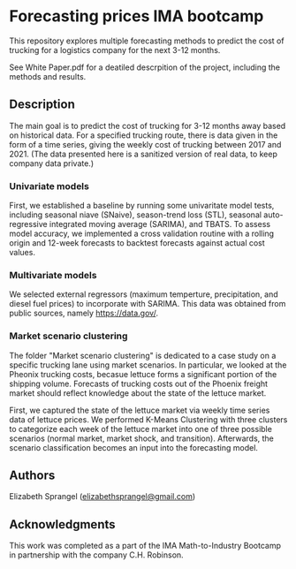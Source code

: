 # Forecasting prices IMA bootcamp

This repository explores multiple forecasting methods to predict the cost of trucking for a logistics company for the next 3-12 months.

See White Paper.pdf for a deatiled descrpition of the project, including the methods and results.

## Description

The main goal is to predict the cost of trucking for 3-12 months away based on historical data. For a specified trucking route, there is data given in the form of a time series, giving the weekly cost of trucking between 2017 and 2021. (The data presented here is a sanitized version of real data, to keep company data private.) 

### Univariate models

First, we established a baseline by running some univaritate model tests, including seasonal niave (SNaive), season-trend loss (STL),  seasonal auto-regressive integrated moving average (SARIMA), and TBATS. To assess model accuracy, we implemented a cross validation routine with a rolling
origin and 12-week forecasts to backtest forecasts against actual cost values. 

### Multivariate models

We selected external regressors (maximum temperture, precipitation, and diesel fuel prices) to incorporate with SARIMA. This data was obtained from public sources, namely https://data.gov/.

### Market scenario clustering

The folder "Market scenario clustering" is dedicated to a case study on a specific trucking lane using market scenarios. In particular, we looked at the Pheonix trucking costs, becasue lettuce forms a significant portion of the shipping volume. Forecasts of trucking costs out of the Phoenix freight market should reflect knowledge about the state of the lettuce market.

First, we captured the state of the lettuce market via weekly time series data of lettuce prices. We performed K-Means Clustering with three clusters to categorize each week of the lettuce market into one of three possible scenarios (normal market, market shock, and transition).  Afterwards, the scenario classification becomes an input into the forecasting model.

## Authors

Elizabeth Sprangel
(elizabethsprangel@gmail.com)

## Acknowledgments

This work was completed as a part of the IMA Math-to-Industry Bootcamp in partnership with the company C.H. Robinson.
